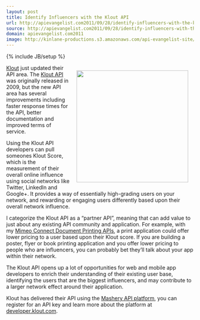```yaml
---
layout: post
title: Identify Influencers with the Klout API
url: http://apievangelist.com2011/09/28/identify-influencers-with-the-klout-api/
source: http://apievangelist.com2011/09/28/identify-influencers-with-the-klout-api/
domain: apievangelist.com2011
image: http://kinlane-productions.s3.amazonaws.com/api-evangelist-site/blog/klout-logo.jpg
---
```

{% include JB/setup %}
<p><a title="Klout API" href="http://developer.klout.com/"><img style="padding: 15px;" src="http://kinlane-productions.s3.amazonaws.com/api-evangelist/klout/Klout-API-Overview.jpg" alt="" width="300" align="right" /></a></p>
<p><a title="Klout" href="http://klout.com/">Klout</a> just updated their API area. The <a title="Klout API" href="http://developer.klout.com/">Klout API</a> was originally released in 2009, but the new API area has several improvements including faster response times for the API, better documentation and improved terms of service.</p>
<p>Using the Klout API developers can pull someones Klout Score, which is the measurement of their overall online influence using social networks like Twitter, LinkedIn and Google+.   It provides a way of essentially high-grading users on your network, and rewarding or engaging users differently based upon their overall network influence.</p>
<p>I categorize the Klout API as a &ldquo;partner API&rdquo;, meaning that can add value to just about any existing API community and application.  For example, with my <a href="http://developer.mimeo.com/">Mimeo Connect Document Printing APIs</a>, a print application could offer lower pricing to a user based upon their Klout score.  If you are building a poster, flyer or book printing application and you offer lower pricing to people who are influencers, you can probably bet they&rsquo;ll talk about your app within their network.</p>
<p>The Klout API opens up a lot of opportunities for web and mobile app developers to enrich their understanding of their existing user base, identifying the users that are the biggest influencers, and may contribute to a larger network effect around their application.</p>
<p>Klout has delivered their API using the <a title="Mashery API Platform" href="/serviceproviders/mashery.php">Mashery API platform</a>, you can register for an API key and learn more about the platform at <a title="developer.klout.com" href="http://developer.klout.com">developer.klout.com</a>.</p>
